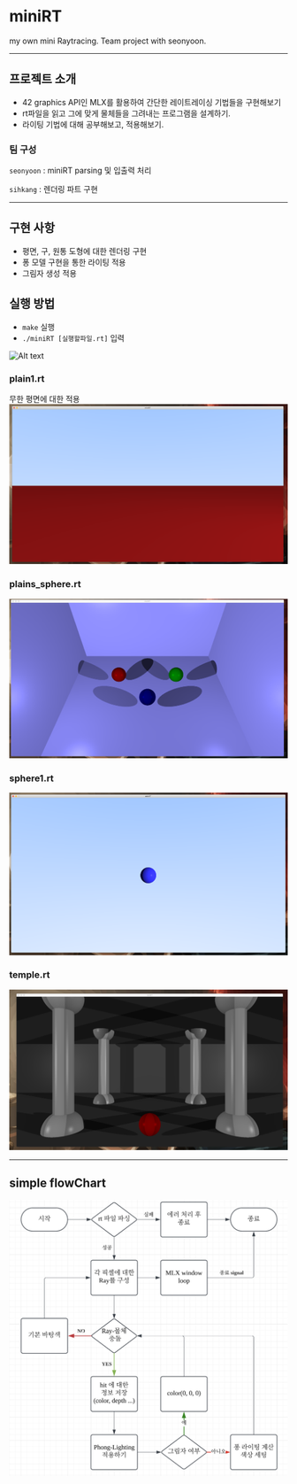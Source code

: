 # miniRT
my own mini Raytracing.
Team project with seonyoon.

---

## 프로젝트 소개
- 42 graphics API인 MLX를 활용하여 간단한 레이트레이싱 기법들을 구현해보기
- rt파일을 읽고 그에 맞게 물체들을 그려내는 프로그램을 설계하기.
- 라이팅 기법에 대해 공부해보고, 적용해보기.

### 팀 구성
`seonyoon` : miniRT parsing 및 입출력 처리

`sihkang`  : 렌더링 파트 구현

---
## 구현 사항
- 평면, 구, 원통 도형에 대한 렌더링 구현
- 퐁 모델 구현을 통한 라이팅 적용
- 그림자 생성 적용

## 실행 방법
- `make` 실행
- `./miniRT [실행할파일.rt]` 입력

![Alt text](./images/start.gif)


### plain1.rt
무한 평면에 대한 적용
![Alt text](./images/image.png)

### plains_sphere.rt
![Alt text](./images/image-1.png)

### sphere1.rt
![Alt text](./images/image-2.png)

### temple.rt
![Alt text](./images/image-3.png)

---
## simple flowChart

![Alt text](./images/flow.png)
